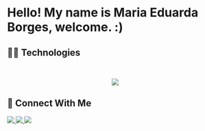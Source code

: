 # Hello! My name is Maria Eduarda Borges, welcome. :)

## :technologist: Technologies

<div style="display: inline_block" align="center"><br>
  <p align="center">
  <a href="https://skillicons.dev">
    <img src="https://skillicons.dev/icons?i=python,fastapi,docker,kubernetes,linux,aws,azure,postgresql,mysql,javascript,vue,react,git" />
  </a>
</p>
  
</div>

 ## :calling: Connect With Me
  
<div>
  <a href="https://instagram.com/pb.duda" target="_blank">
    <img src="https://img.shields.io/badge/-Instagram-%23E4405F?style=for-the-badge&logo=instagram&logoColor=white" target="_blank">
  </a>
  <a href="https://www.linkedin.com/in/maria-eduarda-pereira-borges-b961b4208/" target="_blank">
    <img src="https://img.shields.io/badge/-LinkedIn-%230077B5?style=for-the-badge&logo=linkedin&logoColor=white" target="_blank">
  </a> 
  <a href="mailto:duda.pborges92@gmail.com">
    <img src="https://img.shields.io/badge/-Gmail-%23333?style=for-the-badge&logo=gmail&logoColor=white" target="_blank">
  </a>
</div>
